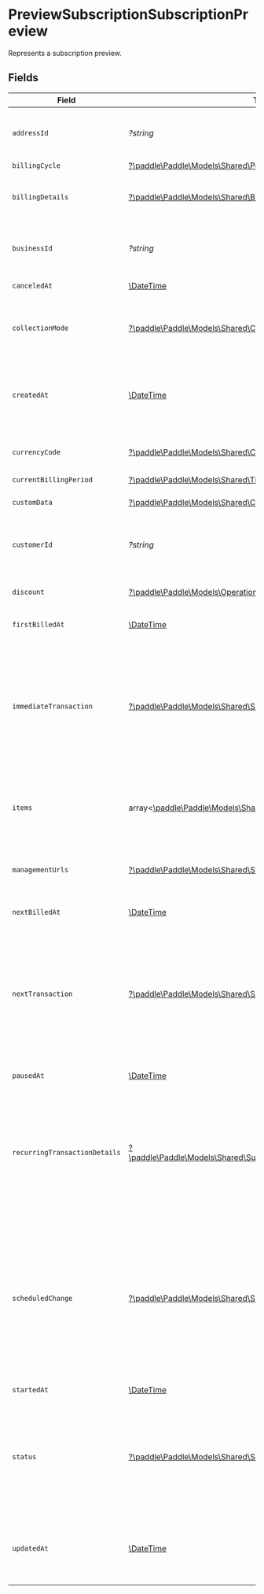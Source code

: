 # PreviewSubscriptionSubscriptionPreview

Represents a subscription preview.


## Fields

| Field                                                                                                                                                                                                     | Type                                                                                                                                                                                                      | Required                                                                                                                                                                                                  | Description                                                                                                                                                                                               | Example                                                                                                                                                                                                   |
| --------------------------------------------------------------------------------------------------------------------------------------------------------------------------------------------------------- | --------------------------------------------------------------------------------------------------------------------------------------------------------------------------------------------------------- | --------------------------------------------------------------------------------------------------------------------------------------------------------------------------------------------------------- | --------------------------------------------------------------------------------------------------------------------------------------------------------------------------------------------------------- | --------------------------------------------------------------------------------------------------------------------------------------------------------------------------------------------------------- |
| `addressId`                                                                                                                                                                                               | *?string*                                                                                                                                                                                                 | :heavy_minus_sign:                                                                                                                                                                                        | Unique Paddle ID for this address entity, prefixed with `add_`.                                                                                                                                           | add_01gm302t81w94gyjpjpqypkzkf                                                                                                                                                                            |
| `billingCycle`                                                                                                                                                                                            | [?\paddle\Paddle\Models\Shared\Period2](../../models/shared/Period2.md)                                                                                                                                   | :heavy_minus_sign:                                                                                                                                                                                        | N/A                                                                                                                                                                                                       |                                                                                                                                                                                                           |
| `billingDetails`                                                                                                                                                                                          | [?\paddle\Paddle\Models\Shared\BillingDetails2](../../models/shared/BillingDetails2.md)                                                                                                                   | :heavy_minus_sign:                                                                                                                                                                                        | Details for invoicing. Required if `collection_mode` is `manual`.                                                                                                                                         |                                                                                                                                                                                                           |
| `businessId`                                                                                                                                                                                              | *?string*                                                                                                                                                                                                 | :heavy_minus_sign:                                                                                                                                                                                        | Unique Paddle ID for this business entity, prefixed with `biz_`.                                                                                                                                          | biz_01grrebrzaee2qj2fqqhmcyzaj                                                                                                                                                                            |
| `canceledAt`                                                                                                                                                                                              | [\DateTime](https://www.php.net/manual/en/class.datetime.php)                                                                                                                                             | :heavy_minus_sign:                                                                                                                                                                                        | RFC 3339 datetime string.                                                                                                                                                                                 | 2024-10-12T07:20:50.52Z                                                                                                                                                                                   |
| `collectionMode`                                                                                                                                                                                          | [?\paddle\Paddle\Models\Shared\CollectionMode2](../../models/shared/CollectionMode2.md)                                                                                                                   | :heavy_minus_sign:                                                                                                                                                                                        | How payment is collected. `automatic` for checkout, `manual` for invoices.                                                                                                                                |                                                                                                                                                                                                           |
| `createdAt`                                                                                                                                                                                               | [\DateTime](https://www.php.net/manual/en/class.datetime.php)                                                                                                                                             | :heavy_minus_sign:                                                                                                                                                                                        | RFC 3339 datetime string of when this entity was created. Set automatically by Paddle.                                                                                                                    | 2024-10-12T07:20:50.52Z                                                                                                                                                                                   |
| `currencyCode`                                                                                                                                                                                            | [?\paddle\Paddle\Models\Shared\CurrencyCode2](../../models/shared/CurrencyCode2.md)                                                                                                                       | :heavy_minus_sign:                                                                                                                                                                                        | Supported three-letter ISO 4217 currency code.                                                                                                                                                            |                                                                                                                                                                                                           |
| `currentBillingPeriod`                                                                                                                                                                                    | [?\paddle\Paddle\Models\Shared\TimePeriod](../../models/shared/TimePeriod.md)                                                                                                                             | :heavy_minus_sign:                                                                                                                                                                                        | N/A                                                                                                                                                                                                       |                                                                                                                                                                                                           |
| `customData`                                                                                                                                                                                              | [?\paddle\Paddle\Models\Shared\CustomData](../../models/shared/CustomData.md)                                                                                                                             | :heavy_minus_sign:                                                                                                                                                                                        | Your own structured key-value data.                                                                                                                                                                       |                                                                                                                                                                                                           |
| `customerId`                                                                                                                                                                                              | *?string*                                                                                                                                                                                                 | :heavy_minus_sign:                                                                                                                                                                                        | Unique Paddle ID for this customer entity, prefixed with `ctm_`.                                                                                                                                          | ctm_01grnn4zta5a1mf02jjze7y2ys                                                                                                                                                                            |
| `discount`                                                                                                                                                                                                | [?\paddle\Paddle\Models\Operations\PreviewSubscriptionDiscount](../../models/operations/PreviewSubscriptionDiscount.md)                                                                                   | :heavy_minus_sign:                                                                                                                                                                                        | Details of the discount applied to this subscription.                                                                                                                                                     |                                                                                                                                                                                                           |
| `firstBilledAt`                                                                                                                                                                                           | [\DateTime](https://www.php.net/manual/en/class.datetime.php)                                                                                                                                             | :heavy_minus_sign:                                                                                                                                                                                        | RFC 3339 datetime string.                                                                                                                                                                                 | 2024-10-12T07:20:50.52Z                                                                                                                                                                                   |
| `immediateTransaction`                                                                                                                                                                                    | [?\paddle\Paddle\Models\Shared\SubscriptionNextTransaction](../../models/shared/SubscriptionNextTransaction.md)                                                                                           | :heavy_minus_sign:                                                                                                                                                                                        | Preview of the next transaction for this subscription. May include prorated charges that are not yet billed and one-time charges. `null` if the subscription is scheduled to cancel or pause.             |                                                                                                                                                                                                           |
| `items`                                                                                                                                                                                                   | array<[\paddle\Paddle\Models\Shared\ItemSubscription](../../models/shared/ItemSubscription.md)>                                                                                                           | :heavy_minus_sign:                                                                                                                                                                                        | List of items on this subscription. Only recurring items are returned.                                                                                                                                    |                                                                                                                                                                                                           |
| `managementUrls`                                                                                                                                                                                          | [?\paddle\Paddle\Models\Shared\SubscriptionManagementUrls](../../models/shared/SubscriptionManagementUrls.md)                                                                                             | :heavy_minus_sign:                                                                                                                                                                                        | Public URLs that customers can use to make changes to this subscription.                                                                                                                                  |                                                                                                                                                                                                           |
| `nextBilledAt`                                                                                                                                                                                            | [\DateTime](https://www.php.net/manual/en/class.datetime.php)                                                                                                                                             | :heavy_minus_sign:                                                                                                                                                                                        | RFC 3339 datetime string.                                                                                                                                                                                 | 2024-10-12T07:20:50.52Z                                                                                                                                                                                   |
| `nextTransaction`                                                                                                                                                                                         | [?\paddle\Paddle\Models\Shared\SubscriptionNextTransaction](../../models/shared/SubscriptionNextTransaction.md)                                                                                           | :heavy_minus_sign:                                                                                                                                                                                        | Preview of the next transaction for this subscription. May include prorated charges that are not yet billed and one-time charges. `null` if the subscription is scheduled to cancel or pause.             |                                                                                                                                                                                                           |
| `pausedAt`                                                                                                                                                                                                | [\DateTime](https://www.php.net/manual/en/class.datetime.php)                                                                                                                                             | :heavy_minus_sign:                                                                                                                                                                                        | RFC 3339 datetime string.                                                                                                                                                                                 | 2024-10-12T07:20:50.52Z                                                                                                                                                                                   |
| `recurringTransactionDetails`                                                                                                                                                                             | [?\paddle\Paddle\Models\Shared\SubscriptionRecurringTransactionDetails](../../models/shared/SubscriptionRecurringTransactionDetails.md)                                                                   | :heavy_minus_sign:                                                                                                                                                                                        | Preview of the recurring transaction for this subscription. This is what the customer can expect to be billed when there are no prorated or one-off charges.                                              |                                                                                                                                                                                                           |
| `scheduledChange`                                                                                                                                                                                         | [?\paddle\Paddle\Models\Shared\SubscriptionScheduledChange](../../models/shared/SubscriptionScheduledChange.md)                                                                                           | :heavy_minus_sign:                                                                                                                                                                                        | Change that's scheduled to be applied to a subscription. Use the pause subscription, cancel subscription, and resume subscription operations to create scheduled changes. `null` if no scheduled changes. |                                                                                                                                                                                                           |
| `startedAt`                                                                                                                                                                                               | [\DateTime](https://www.php.net/manual/en/class.datetime.php)                                                                                                                                             | :heavy_minus_sign:                                                                                                                                                                                        | RFC 3339 datetime string.                                                                                                                                                                                 | 2024-10-12T07:20:50.52Z                                                                                                                                                                                   |
| `status`                                                                                                                                                                                                  | [?\paddle\Paddle\Models\Shared\SchemaStatusSubscription](../../models/shared/SchemaStatusSubscription.md)                                                                                                 | :heavy_minus_sign:                                                                                                                                                                                        | Status of this subscription. Set automatically by Paddle. Use the pause subscription or cancel subscription operations to change.                                                                         |                                                                                                                                                                                                           |
| `updatedAt`                                                                                                                                                                                               | [\DateTime](https://www.php.net/manual/en/class.datetime.php)                                                                                                                                             | :heavy_minus_sign:                                                                                                                                                                                        | RFC 3339 datetime string of when this entity was updated. Set automatically by Paddle.                                                                                                                    | 2024-10-13T07:20:50.52Z                                                                                                                                                                                   |